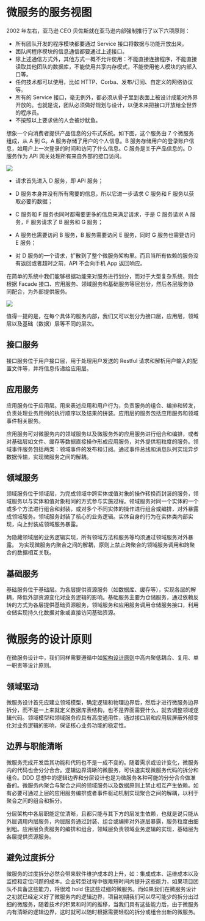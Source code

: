 # 微服务的服务视图

2002 年左右，亚马逊 CEO 贝佐斯就在亚马逊内部强制推行了以下六项原则：

- 所有团队开发的程序模块都要通过 Service 接口将数据与功能开放出来。
- 团队间程序模块的信息通信都要通过上述接口。
- 除上述通信方式外，其他方式一概不允许使用：不能直接连接程序，不能直接读取其他团队的数据库，不能使用共享内存模式，不能使用他人模块的内部入口等。
- 任何技术都可以使用，比如 HTTP、Corba、发布/订阅、自定义的网络协议等。
- 所有的 Service 接口，毫无例外，都必须从骨子里到表面上被设计成能对外界开放的。也就是说，团队必须做好规划与设计，以便未来把接口开放给全世界的程序员。
- 不按照以上要求做的人会被炒鱿鱼。

想象一个向消费者提供产品信息的分布式系统。如下图，这个服务由 7 个微服务组成，从 A 到 G。A 服务存储了用户的个人信息。B 服务存储用户的登录账户信息，如用户上一次登录的时间和访问了什么信息。C 服务是关于产品信息的。D 服务作为 API 网关处理所有来自外部的接口访问。

![](https://i.postimg.cc/ZndWQ4nX/image.png)

- 请求首先进入 D 服务，即 API 服务；

- D 服务本身并没有所有需要的信息，所以它进一步请求 C 服务和 F 服务以获取必要的数据；

- C 服务和 F 服务也同时都需要更多的信息来满足请求，于是 C 服务请求 A 服务，F 服务请求了 B 服务和 G 服务；

- A 服务也需要访问 B 服务，B 服务需要访问 E 服务，同时 G 服务也需要访问 E 服务；

- 对 D 服务的一个请求，扩散到了整个微服务架构里。而且当所有依赖的服务没有返回或者超时之前，API 不会向手机 App 返回响应。

在简单的系统中我们能够根据功能来对服务进行划分，而对于大型复杂系统，则会根据 Facade 接口、应用服务、领域服务和基础服务等层划分，然后各层服务协同配合，为外部提供服务。

![](https://confluence-connect.gliffy.net/embed/image/755ec27f-38e8-467e-ba1e-b2189848dc85.png)

值得一提的是，在每个具体的服务内部，我们又可以划分为接口层，应用层，领域层以及基础（数据）层等不同的层次。

## 接口服务

接口服务位于用户接口层，用于处理用户发送的 Restful 请求和解析用户输入的配置文件等，并将信息传递给应用层。

## 应用服务

应用服务位于应用层。用来表述应用和用户行为，负责服务的组合、编排和转发，负责处理业务用例的执行顺序以及结果的拼装。应用层的服务包括应用服务和领域事件相关服务。

应用服务可对微服务内的领域服务以及微服务外的应用服务进行组合和编排，或者对基础层如文件、缓存等数据直接操作形成应用服务，对外提供粗粒度的服务。领域事件服务包括两类：领域事件的发布和订阅。通过事件总线和消息队列实现异步数据传输，实现微服务之间的解耦。

## 领域服务

领域服务位于领域层，为完成领域中跨实体或值对象的操作转换而封装的服务，领域服务以与实体和值对象相同的方式参与实施过程。领域服务对同一个实体的一个或多个方法进行组合和封装，或对多个不同实体的操作进行组合或编排，对外暴露成领域服务。领域服务封装了核心的业务逻辑。实体自身的行为在实体类内部实现，向上封装成领域服务暴露。

为隐藏领域层的业务逻辑实现，所有领域方法和服务等均须通过领域服务对外暴露。
为实现微服务内聚合之间的解耦，原则上禁止跨聚合的领域服务调用和跨聚合的数据相互关联。

## 基础服务

基础服务位于基础层。为各层提供资源服务（如数据库、缓存等），实现各层的解耦，降低外部资源变化对业务逻辑的影响。基础服务主要为仓储服务，通过依赖反转的方式为各层提供基础资源服务，领域服务和应用服务调用仓储服务接口，利用仓储实现持久化数据对象或直接访问基础资源。

# 微服务的设计原则

在微服务设计中，我们同样需要遵循中如[架构设计原则](https://ngte-se.gitbook.io/i/?q=架构设计原则)中高内聚低耦合、复用、单一职责等设计原则。

## 领域驱动

微服务设计首先应建立领域模型，确定逻辑和物理边界后，然后才进行微服务边界拆分，而不是一上来就定义数据库表结构，也不是界面需要什么，就去调整领域逻辑代码。领域模型和领域服务应具有高度通用性，通过接口层和应用层屏蔽外部变化对业务逻辑的影响，保证核心业务功能的稳定性。

## 边界与职能清晰

微服务完成开发后其功能和代码也不是一成不变的。随着需求或设计变化，微服务内的代码也会分分合合。逻辑边界清晰的微服务，可快速实现微服务代码的拆分和组合。DDD 思想中的逻辑边界和分层设计也是为微服务各种可能的分分合合做准备的。微服务内聚合与聚合之间的领域服务以及数据原则上禁止相互产生依赖。如有必要可通过上层的应用服务编排或者事件驱动机制实现聚合之间的解耦，以利于聚合之间的组合和拆分。

分层架构中各层职能定位清晰，且都只能与其下方的层发生依赖，也就是说只能从外层调用内层服务，内层服务通过封装、组合或编排对外逐层暴露，服务粒度由细到粗。应用层负责服务的编排和组合，领域层负责领域业务逻辑的实现，基础层为各层提供资源服务。

## 避免过度拆分

微服务的过度拆分必然会带来软件维护成本的上升，如：集成成本、运维成本以及监控和定位问题的成本。企业转型过程中很难短时间内提升这些能力，如果项目团队不具备这些能力，将很难 hold 住这些过细的微服务。而如果我们在微服务设计之初就已经定义好了微服务内的逻辑边界，项目初期我们可以尽可能少的拆分出过细的微服务，随着技术的积累和时间的推移，当我们具有这些能力后，由于微服务内有清晰的逻辑边界，这时就可以随时根据需要轻松的拆分或组合出新的微服务。
